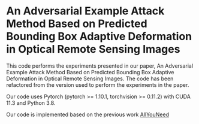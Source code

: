An Adversarial Example Attack Method Based on Predicted Bounding Box Adaptive Deformation in Optical Remote Sensing Images 
==

This code performs the experiments presented in our paper, An Adversarial Example Attack Method Based on Predicted Bounding Box Adaptive Deformation in Optical Remote Sensing Images. The code has been refactored from the version used to perform the experiments in the paper.

Our code uses Pytorch (pytorch >= 1.10.1, torchvision >= 0.11.2) with CUDA 11.3 and Python 3.8. 

Our code is implemented based on the previous work [AllYouNeed](https://github.com/diyage/AllYouNeed)
